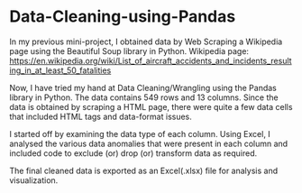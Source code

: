 # Data-Cleaning-using-Pandas

In my previous mini-project, I obtained data by Web Scraping a Wikipedia page using the Beautiful Soup library in Python.
Wikipedia page: https://en.wikipedia.org/wiki/List_of_aircraft_accidents_and_incidents_resulting_in_at_least_50_fatalities 

Now, I have tried my hand at Data Cleaning/Wrangling using the Pandas library in Python. The data contains 549 rows and 13 columns. 
Since the data is obtained by scraping a HTML page, there were quite a few data cells that included HTML tags and data-format issues.

I started off by examining the data type of each column. Using Excel, I analysed the various data anomalies that were present in each column and included code to exclude (or) drop (or) transform data as required. 

The final cleaned data is exported as an Excel(.xlsx) file for analysis and visualization. 
